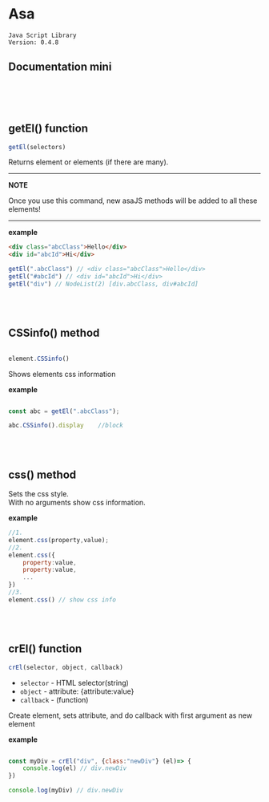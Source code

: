 # Asa
    Java Script Library
    Version: 0.4.8




## Documentation mini
<br>
<br>
<br>

getEl() function
---

```javascript
getEl(selectors)
``` 
Returns element or elements (if there are many).

---
**NOTE**

Once you use this command, new asaJS methods will be added to all these elements!

---

**example**
```html
<div class="abcClass">Hello</div>
<div id="abcId">Hi</div>
```
```javascript
getEl(".abcClass") // <div class="abcClass">Hello</div>
getEl("#abcId") // <div id="abcId">Hi</div>
getEl("div") // NodeList(2) [div.abcClass, div#abcId]
```

<br>
<br>

CSSinfo() method
---

```js

element.CSSinfo()

```
Shows elements css information

**example**
```javascript

const abc = getEl(".abcClass");

abc.CSSinfo().display    //block

```

<br>
<br>

css() method
---

Sets the css style. <br>
With no arguments show css information.

**example**
```js
//1.
element.css(property,value);
//2.
element.css({
    property:value,
    property:value,
    ...
})
//3.
element.css() // show css info
```

<br>
<br>

crEl() function
---

```javascript
crEl(selector, object, callback)
```

- ```selector``` - HTML selector(string)
- ```object``` - attribute: {attribute:value}
- ```callback``` - (function)

Create element, sets attribute, and do callback with first argument as new element

**example**
```javascript

const myDiv = crEl("div", {class:"newDiv"} (el)=> {
    console.log(el) // div.newDiv
})

console.log(myDiv) // div.newDiv

```


